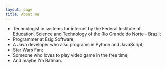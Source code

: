 ```yaml
---
layout: page
title: About me
---
```



* Technologist in systems for internet by the Federal Institute of Education, Science and Technology of the Rio Grande do Norte - Brazil;
* Programmer at Esig Software;
* A Java developer who also programs in Python and JavaScript;
* Star Wars Fan;
* Someone who loves to play video game in the free time;
* And maybe I'm Batman.
